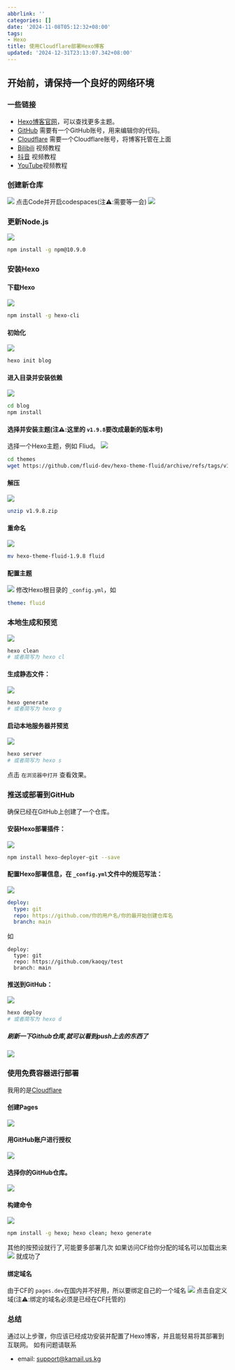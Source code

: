 ```yaml
---
abbrlink: ''
categories: []
date: '2024-11-08T05:12:32+08:00'
tags:
- Hexo
title: 使用Cloudflare部署Hexo博客
updated: '2024-12-31T23:13:07.342+08:00'
---
```

## 开始前，请保持一个良好的网络环境

### 一些链接

- [Hexo博客官网](https://hexo.io/)，可以查找更多主题。
- [GitHub](https://github.com/) 需要有一个GitHub账号，用来编辑你的代码。
- [Cloudflare](https://dash.cloudflare.com) 需要一个Cloudflare账号，将博客托管在上面
- [Bilibili](https://b23.tv/kqVIafj) 视频教程
- [抖音](https://v.douyin.com/iAAu6DLd/) 视频教程
- [YouTube](https://youtu.be/MdJWJ29dkgc)视频教程

### 创建新仓库

![](https://kaocdn.us.kg/image/Ep01/01.jpeg)
点击Code并开启codespaces(注⚠️:需要等一会)
![](https://kaocdn.us.kg/image/Ep01/02.jpeg)

### 更新Node.js

![](https://kaocdn.us.kg/image/Ep01/04.jpeg)

```bash
npm install -g npm@10.9.0
```

### 安装Hexo

#### 下载Hexo

![](https://kaocdn.us.kg/image/Ep01/05.jpeg)

```bash
npm install -g hexo-cli
```

#### 初始化

![](https://kaocdn.us.kg/image/Ep01/06.jpeg)

```bash
hexo init blog
```

#### 进入目录并安装依赖

![](https://kaocdn.us.kg/image/Ep01/07.jpeg)

```bash
cd blog
npm install
```

#### 选择并安装主题(注⚠️:这里的 `v1.9.8`要改成最新的版本号)

选择一个Hexo主题，例如 Fliud。
![](https://kaocdn.us.kg/image/Ep01/08.jpeg)

```bash
cd themes
wget https://github.com/fluid-dev/hexo-theme-fluid/archive/refs/tags/v1.9.8.zip
```

#### 解压

![](https://kaocdn.us.kg/image/Ep01/09.jpeg)

```bash
unzip v1.9.8.zip
```

#### 重命名

![](https://kaocdn.us.kg/image/Ep01/10.jpeg)

```bash
mv hexo-theme-fluid-1.9.8 fluid
```

#### 配置主题

![](https://kaocdn.us.kg/image/Ep01/11.jpeg)
修改Hexo根目录的 `_config.yml`，如

```yaml
theme: fluid
```

### 本地生成和预览

![](https://kaocdn.us.kg/image/Ep01/12.jpeg)

```bash
hexo clean
# 或者简写为 hexo cl
```

#### 生成静态文件：

![](https://kaocdn.us.kg/image/Ep01/13.jpeg)

```bash
hexo generate
# 或者简写为 hexo g
```

#### 启动本地服务器并预览

![](https://kaocdn.us.kg/image/Ep01/14.jpeg)

```bash
hexo server
# 或者简写为 hexo s
```

点击 `在浏览器中打开` 查看效果。

### 推送或部署到GitHub

确保已经在GitHub上创建了一个仓库。

#### 安装Hexo部署插件：

![](https://kaocdn.us.kg/image/Ep01/15.jpeg)

```bash
npm install hexo-deployer-git --save
```

#### 配置Hexo部署信息，在 `_config.yml`文件中的规范写法：

![](https://kaocdn.us.kg/image/Ep01/16.jpeg)

```yaml
deploy:
  type: git
  repo: https://github.com/你的用户名/你的最开始创建仓库名
  branch: main
```

如

```ymal
deploy:
  type: git
  repo: https://github.com/kaoqy/test
  branch: main
```

#### 推送到GitHub：

![](https://kaocdn.us.kg/image/Ep01/17.jpeg)

```bash
hexo deploy
# 或者简写为 hexo d
```

##### 刷新一下Github仓库,就可以看到push上去的东西了

![](https://kaocdn.us.kg/image/Ep01/18.jpeg)

### 使用免费容器进行部署

我用的是[Cloudflare](https://dash.cloudflare.com)

#### 创建Pages

![](https://kaocdn.us.kg/image/Ep01/19.jpeg)

#### 用GitHub账户进行授权

![](https://kaocdn.us.kg/image/Ep01/20.jpeg)

#### 选择你的GitHub仓库。

![](https://kaocdn.us.kg/image/Ep01/21.jpeg)

#### 构建命令

![](https://kaocdn.us.kg/image/Ep01/22.jpeg)

```bash
npm install -g hexo; hexo clean; hexo generate
```

其他的按预设就行了,可能要多部署几次
如果访问CF给你分配的域名可以加载出来
![](https://kaocdn.us.kg/image/Ep01/23.jpeg)
就成功了

#### 绑定域名

由于CF的 `pages.dev`在国内并不好用，所以要绑定自己的一个域名
![](https://kaocdn.us.kg/image/Ep01/24.jpeg)
点击自定义域(注⚠️:绑定的域名必须是已经在CF托管的)

### 总结

通过以上步骤，你应该已经成功安装并配置了Hexo博客，并且能轻易将其部署到互联网。
如有问题请联系

- email: support@kamail.us.kg
